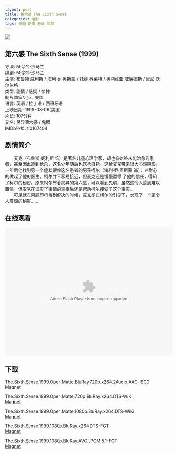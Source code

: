 ```yaml
---
layout: post
title: 第六感 The Sixth Sense
categories: 电影
tags: 美国 剧情 悬疑 惊悚
---
```


[![](http://i2.buimg.com/e540224b21b83d2ct.jpg)](http://i2.buimg.com/e540224b21b83d2c.jpg)

## 第六感 The Sixth Sense (1999)
导演: M·奈特·沙马兰  
编剧: M·奈特·沙马兰  
主演: 布鲁斯·威利斯 / 海利·乔·奥斯蒙 / 托妮·科莱特 / 奥莉维亚·威廉姆斯 / 唐尼·沃尔伯格  
类型: 剧情 / 悬疑 / 惊悚  
制片国家/地区: 美国  
语言: 英语 / 拉丁语 / 西班牙语  
上映日期: 1999-08-06(美国)  
片长: 107分钟  
又名: 灵异第六感 / 鬼眼  
IMDb链接: [tt0167404](http://www.imdb.com/title/tt0167404)

## 剧情简介
　　麦克（布鲁斯·威利斯 饰）是著名儿童心理学家，却也有始终未能治愈的患者，甚至因此遭到枪杀，这名少年随后也饮枪自毙。这给麦克带来很大心理阴影，一年后他找到另一个症状很像这名患者的男孩柯尔（海利·乔·奥斯蒙 饰），并耐心的做起了他的医生。柯尔并不容易接近，但麦克还是慢慢赢得 了他的信任，得知了柯尔的秘密。原来柯尔有着灵异的第六感，可以看到鬼魂。虽然这令人感到难以置信，但麦克在证实了事情的真相后还是帮助柯尔接受了这个事实。  
　　可是就在问题即将得到解决的时候，麦克却在柯尔的引导下，发现了一个更令人震惊的秘密……

## 在线观看
<embed height="415" width="544" quality="high" allowfullscreen="true" type="application/x-shockwave-flash" src="http://static.hdslb.com/miniloader.swf" flashvars="aid=1447906&page=1" pluginspage="http://www.adobe.com/shockwave/download/download.cgi?P1_Prod_Version=ShockwaveFlash" />

## 下载
The.Sixth.Sense.1999.Open.Matte.BluRay.720p.x264.2Audio.AAC-iSCG  
[Magnet](magnet:?xt=urn:btih:80A077A8E6C44E5640C4AEE53A0D227DD9580EC1)

The.Sixth.Sense.1999.Open.Matte.720p.BluRay.x264.DTS-WiKi  
[Magnet](magnet:?xt=urn:btih:BBBCB2DCC33441840857F93CF1B53C6B6771D77B)

The.Sixth.Sense.1999.Open.Matte.1080p.BluRay.x264.DTS-WiKi  
[Magnet](magnet:?xt=urn:btih:05C4ED5788F5A6275E6032EBEB88F6ED464971CD)

The.Sixth.Sense.1999.1080p.BluRay.x264.DTS-FGT  
[Magnet](magnet:?xt=urn:btih:CF4B469F86B9FBF31660431BDF6B451182486B19)

The.Sixth.Sense.1999.1080p.BluRay.AVC.LPCM.5.1-FGT  
[Magnet](magnet:?xt=urn:btih:93611B22A9AEC4F4BAEE8D62E6E1981ECC5A65DA)
